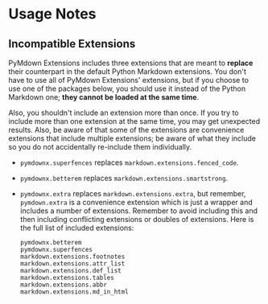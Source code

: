 # Usage Notes

## Incompatible Extensions

PyMdown Extensions includes three extensions that are meant to **replace** their counterpart in the default Python
Markdown extensions. You don't have to use all of PyMdown Extensions' extensions, but if you choose to use one of the
packages below, you should use it instead of the Python Markdown one; **they cannot be loaded at the same time**.

Also, you shouldn't include an extension more than once. If you try to include more than one extension at the same time,
you may get unexpected results.  Also, be aware of that some of the extensions are convenience extensions that include
multiple extensions; be aware of what they include so you do not accidentally re-include them individually.

- `pymdownx.superfences` replaces `markdown.extensions.fenced_code`.

- `pymdownx.betterem` replaces `markdown.extensions.smartstrong`.

- `pymdownx.extra` replaces `markdown.extensions.extra`, but remember, `pymdown.extra` is a convenience extension which
  is just a wrapper and includes a number of extensions. Remember to avoid including this and then including conflicting
  extensions or doubles of extensions.  Here is the full list of included extensions:

    ```
    pymdownx.betterem
    pymdownx.superfences
    markdown.extensions.footnotes
    markdown.extensions.attr_list
    markdown.extensions.def_list
    markdown.extensions.tables
    markdown.extensions.abbr
    markdown.extensions.md_in_html
    ```
